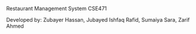 Restaurant Management System CSE471 



Developed by: Zubayer Hassan, Jubayed Ishfaq Rafid, Sumaiya Sara, Zarif Ahmed
